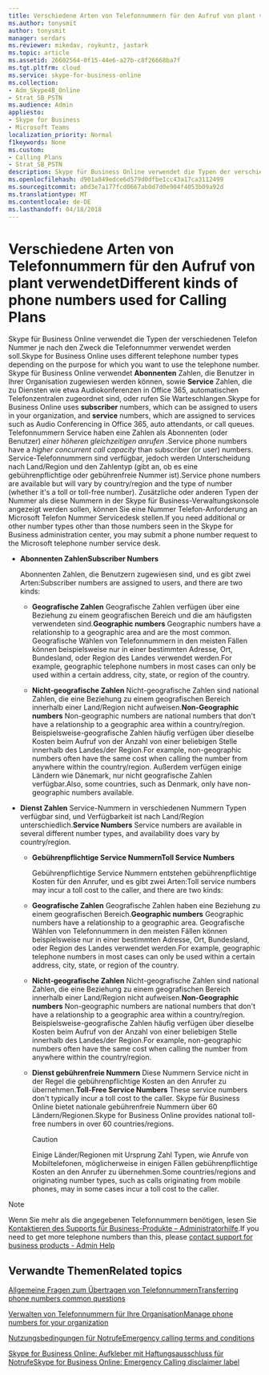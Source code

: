 ```yaml
---
title: Verschiedene Arten von Telefonnummern für den Aufruf von plant verwendet
ms.author: tonysmit
author: tonysmit
manager: serdars
ms.reviewer: mikedav, roykuntz, jastark
ms.topic: article
ms.assetid: 26602564-0f15-44e6-a27b-c8f26668ba7f
ms.tgt.pltfrm: cloud
ms.service: skype-for-business-online
ms.collection:
- Adm_Skype4B_Online
- Strat_SB_PSTN
ms.audience: Admin
appliesto:
- Skype for Business
- Microsoft Teams
localization_priority: Normal
f1keywords: None
ms.custom:
- Calling Plans
- Strat_SB_PSTN
description: Skype für Business Online verwendet die Typen der verschiedenen Telefon Nummer je nach den Zweck die Telefonnummer verwendet werden soll.
ms.openlocfilehash: d901a849edce6d579d0dfbe1cc43a17ca3112499
ms.sourcegitcommit: a0d3e7a177fcd0667ab0d7d0e904f4053b09a92d
ms.translationtype: MT
ms.contentlocale: de-DE
ms.lasthandoff: 04/18/2018
---
```

# <a name="different-kinds-of-phone-numbers-used-for-calling-plans"></a><span data-ttu-id="0ebbb-103">Verschiedene Arten von Telefonnummern für den Aufruf von plant verwendet</span><span class="sxs-lookup"><span data-stu-id="0ebbb-103">Different kinds of phone numbers used for Calling Plans</span></span>

<span data-ttu-id="0ebbb-104">Skype für Business Online verwendet die Typen der verschiedenen Telefon Nummer je nach den Zweck die Telefonnummer verwendet werden soll.</span><span class="sxs-lookup"><span data-stu-id="0ebbb-104">Skype for Business Online uses different telephone number types depending on the purpose for which you want to use the telephone number.</span></span> <span data-ttu-id="0ebbb-105">Skype für Business Online verwendet **Abonnenten** Zahlen, die Benutzer in Ihrer Organisation zugewiesen werden können, sowie **Service** Zahlen, die zu Diensten wie etwa Audiokonferenzen in Office 365, automatischen Telefonzentralen zugeordnet sind, oder rufen Sie Warteschlangen.</span><span class="sxs-lookup"><span data-stu-id="0ebbb-105">Skype for Business Online uses **subscriber** numbers, which can be assigned to users in your organization, and **service** numbers, which are assigned to services such as Audio Conferencing in Office 365, auto attendants, or call queues.</span></span> <span data-ttu-id="0ebbb-106">Telefonnummern Service haben eine Zahlen als Abonnenten (oder Benutzer) *einer höheren gleichzeitigen anrufen* .</span><span class="sxs-lookup"><span data-stu-id="0ebbb-106">Service phone numbers have a *higher concurrent call capacity*  than subscriber (or user) numbers.</span></span> <span data-ttu-id="0ebbb-107">Service-Telefonnummern sind verfügbar, jedoch werden Unterscheidung nach Land/Region und den Zahlentyp (gibt an, ob es eine gebührenpflichtige oder gebührenfreie Nummer ist).</span><span class="sxs-lookup"><span data-stu-id="0ebbb-107">Service phone numbers are available but will vary by country/region and the type of number (whether it's a toll or toll-free number).</span></span> <span data-ttu-id="0ebbb-108">Zusätzliche oder anderen Typen der Nummer als diese Nummern in der Skype für Business-Verwaltungskonsole angezeigt werden sollen, können Sie eine Nummer Telefon-Anforderung an Microsoft Telefon Nummer Servicedesk stellen.</span><span class="sxs-lookup"><span data-stu-id="0ebbb-108">If you need additional or other number types other than those numbers seen in the Skype for Business administration center, you may submit a phone number request to the Microsoft telephone number service desk.</span></span>
  
- <span data-ttu-id="0ebbb-109">**Abonnenten Zahlen**</span><span class="sxs-lookup"><span data-stu-id="0ebbb-109">**Subscriber Numbers**</span></span>
    
    <span data-ttu-id="0ebbb-110">Abonnenten Zahlen, die Benutzern zugewiesen sind, und es gibt zwei Arten:</span><span class="sxs-lookup"><span data-stu-id="0ebbb-110">Subscriber numbers are assigned to users, and there are two kinds:</span></span>
    
  - <span data-ttu-id="0ebbb-111">**Geografische Zahlen** Geografische Zahlen verfügen über eine Beziehung zu einem geografischen Bereich und die am häufigsten verwendeten sind.</span><span class="sxs-lookup"><span data-stu-id="0ebbb-111">**Geographic numbers** Geographic numbers have a relationship to a geographic area and are the most common.</span></span> <span data-ttu-id="0ebbb-112">Geografische Wählen von Telefonnummern in den meisten Fällen können beispielsweise nur in einer bestimmten Adresse, Ort, Bundesland, oder Region des Landes verwendet werden.</span><span class="sxs-lookup"><span data-stu-id="0ebbb-112">For example, geographic telephone numbers in most cases can only be used within a certain address, city, state, or region of the country.</span></span>
    
  - <span data-ttu-id="0ebbb-113">**Nicht-geografische Zahlen** Nicht-geografische Zahlen sind national Zahlen, die eine Beziehung zu einem geografischen Bereich innerhalb einer Land/Region nicht aufweisen.</span><span class="sxs-lookup"><span data-stu-id="0ebbb-113">**Non-Geographic numbers** Non-geographic numbers are national numbers that don't have a relationship to a geographic area within a country/region.</span></span> <span data-ttu-id="0ebbb-114">Beispielsweise-geografische Zahlen häufig verfügen über dieselbe Kosten beim Aufruf von der Anzahl von einer beliebigen Stelle innerhalb des Landes/der Region.</span><span class="sxs-lookup"><span data-stu-id="0ebbb-114">For example, non-geographic numbers often have the same cost when calling the number from anywhere within the country/region.</span></span> <span data-ttu-id="0ebbb-115">Außerdem verfügen einige Ländern wie Dänemark, nur nicht geografische Zahlen verfügbar.</span><span class="sxs-lookup"><span data-stu-id="0ebbb-115">Also, some countries, such as Denmark, only have non-geographic numbers available.</span></span>
    
- <span data-ttu-id="0ebbb-116">**Dienst Zahlen** Service-Nummern in verschiedenen Nummern Typen verfügbar sind, und Verfügbarkeit ist nach Land/Region unterschiedlich.</span><span class="sxs-lookup"><span data-stu-id="0ebbb-116">**Service Numbers** Service numbers are available in several different number types, and availability does vary by country/region.</span></span>
    
  - <span data-ttu-id="0ebbb-117">**Gebührenpflichtige Service Nummern**</span><span class="sxs-lookup"><span data-stu-id="0ebbb-117">**Toll Service Numbers**</span></span>
    
    <span data-ttu-id="0ebbb-118">Gebührenpflichtige Service Nummern entstehen gebührenpflichtige Kosten für den Anrufer, und es gibt zwei Arten:</span><span class="sxs-lookup"><span data-stu-id="0ebbb-118">Toll service numbers may incur a toll cost to the caller, and there are two kinds:</span></span>
    
  - <span data-ttu-id="0ebbb-119">**Geografische Zahlen** Geografische Zahlen haben eine Beziehung zu einem geografischen Bereich.</span><span class="sxs-lookup"><span data-stu-id="0ebbb-119">**Geographic numbers** Geographic numbers have a relationship to a geographic area.</span></span> <span data-ttu-id="0ebbb-120">Geografische Wählen von Telefonnummern in den meisten Fällen können beispielsweise nur in einer bestimmten Adresse, Ort, Bundesland, oder Region des Landes verwendet werden.</span><span class="sxs-lookup"><span data-stu-id="0ebbb-120">For example, geographic telephone numbers in most cases can only be used within a certain address, city, state, or region of the country.</span></span>
    
  - <span data-ttu-id="0ebbb-121">**Nicht-geografische Zahlen** Nicht-geografische Zahlen sind national Zahlen, die eine Beziehung zu einem geografischen Bereich innerhalb einer Land/Region nicht aufweisen.</span><span class="sxs-lookup"><span data-stu-id="0ebbb-121">**Non-Geographic numbers** Non-geographic numbers are national numbers that don't have a relationship to a geographic area within a country/region.</span></span> <span data-ttu-id="0ebbb-122">Beispielsweise-geografische Zahlen häufig verfügen über dieselbe Kosten beim Aufruf von der Anzahl von einer beliebigen Stelle innerhalb des Landes/der Region.</span><span class="sxs-lookup"><span data-stu-id="0ebbb-122">For example, non-geographic numbers often have the same cost when calling the number from anywhere within the country/region.</span></span>
    
  - <span data-ttu-id="0ebbb-123">**Dienst gebührenfreie Nummern** Diese Nummern Service nicht in der Regel die gebührenpflichtige Kosten an den Anrufer zu übernehmen.</span><span class="sxs-lookup"><span data-stu-id="0ebbb-123">**Toll-Free Service Numbers** These service numbers don't typically incur a toll cost to the caller.</span></span> <span data-ttu-id="0ebbb-124">Skype für Business Online bietet nationale gebührenfreie Nummern über 60 Ländern/Regionen.</span><span class="sxs-lookup"><span data-stu-id="0ebbb-124">Skype for Business Online provides national toll-free numbers in over 60 countries/regions.</span></span>
    
    > [!CAUTION]
    > <span data-ttu-id="0ebbb-125">Einige Länder/Regionen mit Ursprung Zahl Typen, wie Anrufe von Mobiltelefonen, möglicherweise in einigen Fällen gebührenpflichtige Kosten an den Anrufer zu übernehmen.</span><span class="sxs-lookup"><span data-stu-id="0ebbb-125">Some countries/regions and originating number types, such as calls originating from mobile phones, may in some cases incur a toll cost to the caller.</span></span> 
  
> [!NOTE]
> <span data-ttu-id="0ebbb-126">Wenn Sie mehr als die angegebenen Telefonnummern benötigen, lesen Sie [Kontaktieren des Supports für Business-Produkte – Administratorhilfe](https://support.office.com/article/32a17ca7-6fa0-4870-8a8d-e25ba4ccfd4b).</span><span class="sxs-lookup"><span data-stu-id="0ebbb-126">If you need to get more telephone numbers than this, please [contact support for business products - Admin Help](https://support.office.com/article/32a17ca7-6fa0-4870-8a8d-e25ba4ccfd4b)</span></span>

## <a name="related-topics"></a><span data-ttu-id="0ebbb-127">Verwandte Themen</span><span class="sxs-lookup"><span data-stu-id="0ebbb-127">Related topics</span></span>
[<span data-ttu-id="0ebbb-128">Allgemeine Fragen zum Übertragen von Telefonnummern</span><span class="sxs-lookup"><span data-stu-id="0ebbb-128">Transferring phone numbers common questions</span></span>](transferring-phone-numbers-common-questions.md)

[<span data-ttu-id="0ebbb-129">Verwalten von Telefonnummern für Ihre Organisation</span><span class="sxs-lookup"><span data-stu-id="0ebbb-129">Manage phone numbers for your organization</span></span>](../what-are-calling-plans-in-office-365/manage-phone-numbers-for-your-organization/manage-phone-numbers-for-your-organization.md)

[<span data-ttu-id="0ebbb-130">Nutzungsbedingungen für Notrufe</span><span class="sxs-lookup"><span data-stu-id="0ebbb-130">Emergency calling terms and conditions</span></span>](emergency-calling-terms-and-conditions.md)

[<span data-ttu-id="0ebbb-131">Skype for Business Online: Aufkleber mit Haftungsausschluss für Notrufe</span><span class="sxs-lookup"><span data-stu-id="0ebbb-131">Skype for Business Online: Emergency Calling disclaimer label</span></span>](https://go.microsoft.com/fwlink/?LinkID=692099)

  
 
